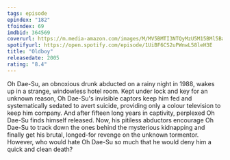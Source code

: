 ```yaml
---
tags: episode
epindex: "182"
tfoindex: 69
imdbid: 364569
coverurl: https://m.media-amazon.com/images/M/MV5BMTI3NTQyMzU5M15BMl5BanBnXkFtZTcwMTM2MjgyMQ@@._V1_SY300_CR0,0,202,300_.jpg
spotifyurl: https://open.spotify.com/episode/1UiBF6CS2uPWnwL58leH3E
title: "Oldboy"
releasedate: 2005
rating: "8.4"
---
```


Oh Dae-Su, an obnoxious drunk abducted on a rainy night in 1988, wakes up in a strange, windowless hotel room. Kept under lock and key for an unknown reason, Oh Dae-Su's invisible captors keep him fed and systematically sedated to avert suicide, providing only a colour television to keep him company. And after fifteen long years in captivity, perplexed Oh Dae-Su finds himself released. Now, his pitiless abductors encourage Oh Dae-Su to track down the ones behind the mysterious kidnapping and finally get his brutal, longed-for revenge on the unknown tormentor. However, who would hate Oh Dae-Su so much that he would deny him a quick and clean death?